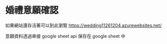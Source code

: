 # 婚禮意願確認

如果網站還存活著可以到此瀏覽 https://wedding11261204.azurewebsites.net/

意願資料透過串接 google sheet api 保存在 google sheet 中

